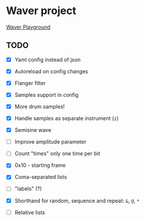 # Waver project

[Waver Playground](https://avoronkov.github.io/waver/)

## TODO

-   [x] Yaml config instead of json

-   [x] Autoreload on config changes

-   [x] Flanger filter

-   [x] Samples support in config

-   [x] More drum samples!

-   [x] Handle samples as separate instrument (`z`)

-   [x] Semisine wave

-   [ ] Improve amplitude parameter

-   [ ] Count "times" only one time per bit

-   [x] 0x10 - starting frame

-   [x] Coma-separated lists

-   [ ] "labels" (?)

-   [x] Shorthand for random, sequence and repeat: `&`, `@`, `*`

-   [ ] Relative lists
